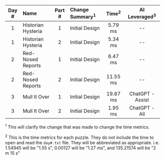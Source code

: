 | Day # | Name                            | Part # | Change Summary<sup>1</sup> | Time<sup>2</sup> | AI Leveraged<sup>3</sup> |
| :---: | :------------------------------ | :----: | :------------------------- | :--------------: | :----------------------: |
| 1     | Historian Hysteria              | 1      | Initial Design             | 5.79 ms          | --                       |
| 1     | Historian Hysteria              | 2      | Initial Design             | 5.34 ms          | --                       |
| 2     | Red-Nosed Reports               | 1      | Initial Design             | 6.47 ms          | --                       |
| 2     | Red-Nosed Reports               | 2      | Initial Design             | 11.55 ms         | --                       |
| 3     | Mull It Over                    | 1      | Initial Design             | 19.87 ms         | ChatGPT - Assist         |
| 3     | Mull It Over                    | 2      | Initial Design             | 1.95 ms          | ChatGPT - All            |

<sup>1</sup> This will clarify the change that was made to change the time metrics.

<sup>2</sup> This is the time metrics for each puzzle. They do not include the time to open and read the `day#.txt` file. They will be abbreviated as appropriate. i.e. 1.54945 will be "1.55 s", 0.00127 will be "1.27 ms", and 135.21574 will be "2 m 15 s"